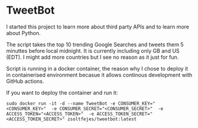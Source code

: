 # TweetBot
I started this project to learn more about third party APIs and to learn more about Python.

The script takes the top 10 trending Google Searches and tweets them 5 minuttes before local midnight. It is currently including only GB and US (EDT).
I might add more countries but I see no reason as it just for fun.

Script is running in a docker container, the reason why I chose to deploy it in containerised environment becasue it allows continous development with GitHub actions.

If you want to deploy the container and run it:
```
sudo docker run -it -d --name TweetBot -e CONSUMER_KEY="<CONSUMER_KEY>"  -e CONSUMER_SECRET="<CONSUMER_SECRET>"  -e ACCESS_TOKEN="<ACCESS_TOKEN>"  -e ACCESS_TOKEN_SECRET="<ACCESS_TOKEN_SECRET>" zsoltfejes/tweetbot:latest
```
